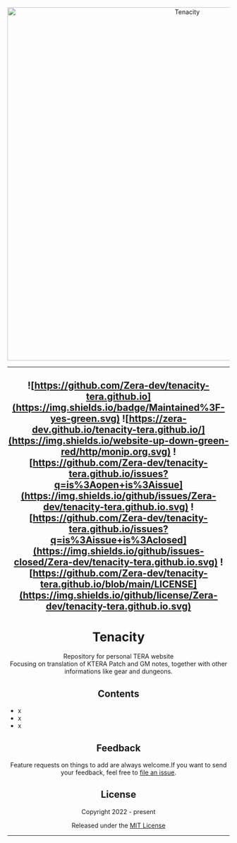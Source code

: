<div align="center">
  <img src="https://i.imgur.com/y1Ii9IP.png" width="800" alt="Tenacity">

  
----
![https://github.com/Zera-dev/tenacity-tera.github.io](https://img.shields.io/badge/Maintained%3F-yes-green.svg) 
![https://zera-dev.github.io/tenacity-tera.github.io/](https://img.shields.io/website-up-down-green-red/http/monip.org.svg)
![https://github.com/Zera-dev/tenacity-tera.github.io/issues?q=is%3Aopen+is%3Aissue](https://img.shields.io/github/issues/Zera-dev/tenacity-tera.github.io.svg)
![https://github.com/Zera-dev/tenacity-tera.github.io/issues?q=is%3Aissue+is%3Aclosed](https://img.shields.io/github/issues-closed/Zera-dev/tenacity-tera.github.io.svg)
![https://github.com/Zera-dev/tenacity-tera.github.io/blob/main/LICENSE](https://img.shields.io/github/license/Zera-dev/tenacity-tera.github.io.svg)
----
#  Tenacity
<p>Repository for personal TERA website<br>
Focusing on translation of KTERA Patch and GM notes, together with other informations like gear and dungeons.</p>


## Contents

  <div align="left">
    
  - x
  - x
  - x
    
  </div> 

## Feedback  
Feature requests on things to add are always welcome.If you want to send your feedback, feel free to [file an issue](https://github.com/Zera-dev/tenacity-tera.github.io/issues/new).
  
  
  
## License

Copyright 2022 - present

Released under the [MIT License](LICENSE)
***

</div>
